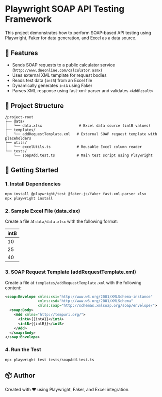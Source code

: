 # Playwright SOAP API Testing Framework

This project demonstrates how to perform SOAP-based API testing using Playwright, Faker for data generation, and Excel as a data source.

## 🧩 Features

- Sends SOAP requests to a public calculator service (`http://www.dneonline.com/calculator.asmx`)
- Uses external XML template for request bodies
- Reads test data (`intB`) from an Excel file
- Dynamically generates `intA` using Faker
- Parses XML response using fast-xml-parser and validates `<AddResult>`

## 📁 Project Structure

```
/project-root
├── data/
│   └── data.xlsx                 # Excel data source (intB values)
├── templates/
│   └── addRequestTemplate.xml   # External SOAP request template with placeholders
├── utils/
│   └── excelUtils.ts            # Reusable Excel column reader
└── tests/
    └── soapAdd.test.ts          # Main test script using Playwright
```

## 🚀 Getting Started

### 1. Install Dependencies

```bash
npm install @playwright/test @faker-js/faker fast-xml-parser xlsx
npx playwright install
```

### 2. Sample Excel File (data.xlsx)

Create a file at `data/data.xlsx` with the following format:

| intB |
|------|
| 10   |
| 25   |
| 40   |

### 3. SOAP Request Template (addRequestTemplate.xml)

Create a file at `templates/addRequestTemplate.xml` with the following content:

```xml
<soap:Envelope xmlns:xsi="http://www.w3.org/2001/XMLSchema-instance"
               xmlns:xsd="http://www.w3.org/2001/XMLSchema"
               xmlns:soap="http://schemas.xmlsoap.org/soap/envelope/">
  <soap:Body>
    <Add xmlns="http://tempuri.org/">
      <intA>{{intA}}</intA>
      <intB>{{intB}}</intB>
    </Add>
  </soap:Body>
</soap:Envelope>
```

### 4. Run the Test

```bash
npx playwright test tests/soapAdd.test.ts
```

## 📦 Author

Created with ❤️ using Playwright, Faker, and Excel integration.